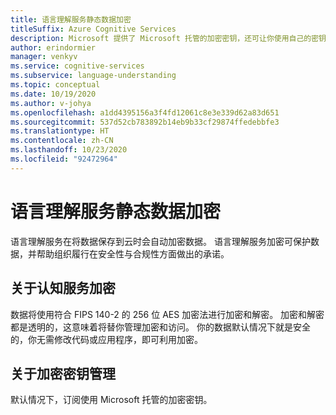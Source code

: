 ```yaml
---
title: 语言理解服务静态数据加密
titleSuffix: Azure Cognitive Services
description: Microsoft 提供了 Microsoft 托管的加密密钥，还可让你使用自己的密钥（称为客户管理的密钥 (CMK)）管理你的认知服务订阅。 本文介绍语言理解 (LUIS) 的静态数据加密，以及如何启用和管理 CMK。
author: erindormier
manager: venkyv
ms.service: cognitive-services
ms.subservice: language-understanding
ms.topic: conceptual
ms.date: 10/19/2020
ms.author: v-johya
ms.openlocfilehash: a1dd4395156a3f4fd12061c8e3e339d62a83d651
ms.sourcegitcommit: 537d52cb783892b14eb9b33cf29874ffedebbfe3
ms.translationtype: HT
ms.contentlocale: zh-CN
ms.lasthandoff: 10/23/2020
ms.locfileid: "92472964"
---
```

# <a name="language-understanding-service-encryption-of-data-at-rest"></a>语言理解服务静态数据加密

语言理解服务在将数据保存到云时会自动加密数据。 语言理解服务加密可保护数据，并帮助组织履行在安全性与合规性方面做出的承诺。

## <a name="about-cognitive-services-encryption"></a>关于认知服务加密

数据将使用符合 FIPS 140-2 的 256 位 AES 加密法进行加密和解密。 加密和解密都是透明的，这意味着将替你管理加密和访问。 你的数据默认情况下就是安全的，你无需修改代码或应用程序，即可利用加密。

## <a name="about-encryption-key-management"></a>关于加密密钥管理

默认情况下，订阅使用 Microsoft 托管的加密密钥。 

